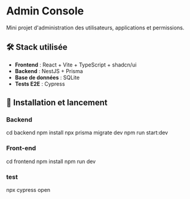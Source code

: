 # Admin Console

Mini projet d'administration des utilisateurs, applications et permissions.

## 🛠 Stack utilisée

- **Frontend** : React + Vite + TypeScript + shadcn/ui
- **Backend** : NestJS + Prisma
- **Base de données** : SQLite 
- **Tests E2E** : Cypress

## 🚀 Installation et lancement

### Backend

cd backend
npm install
npx prisma migrate dev
npm run start:dev

### Front-end

cd frontend
npm install
npm run dev

### test

npx cypress open
